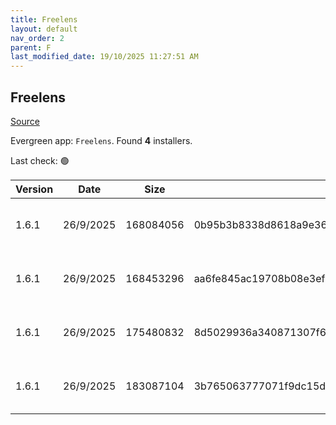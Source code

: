```yaml
---
title: Freelens
layout: default
nav_order: 2
parent: F
last_modified_date: 19/10/2025 11:27:51 AM
---
```


## Freelens

[Source](https://freelensapp.github.io/)

Evergreen app: `Freelens`. Found **4** installers.

Last check: 🟢

| Version | Date      | Size      | Sha256                                                           | Architecture | InstallerType | Type | URI                                                                                                                                                                                                    |
| ------- | --------- | --------- | ---------------------------------------------------------------- | ------------ | ------------- | ---- | ------------------------------------------------------------------------------------------------------------------------------------------------------------------------------------------------------ |
| 1.6.1   | 26/9/2025 | 168084056 | 0b95b3b8338d8618a9e36c5b1c8a5d06df7f60329777cc3dc80b5a02bca39c9e | ARM64        | Default       | exe  | [https://github.com/freelensapp/freelens/releases/download/v1.6.1/Freelens-1.6.1-windows-arm64.exe](https://github.com/freelensapp/freelens/releases/download/v1.6.1/Freelens-1.6.1-windows-arm64.exe) |
| 1.6.1   | 26/9/2025 | 168453296 | aa6fe845ac19708b08e3ef12ecfc2b8bdf7f5c65d3e602735629ba222147daff | x64          | Default       | exe  | [https://github.com/freelensapp/freelens/releases/download/v1.6.1/Freelens-1.6.1-windows-amd64.exe](https://github.com/freelensapp/freelens/releases/download/v1.6.1/Freelens-1.6.1-windows-amd64.exe) |
| 1.6.1   | 26/9/2025 | 175480832 | 8d5029936a340871307f621c1b4f753073e4ba42c545104a222234a462469062 | ARM64        | Default       | msi  | [https://github.com/freelensapp/freelens/releases/download/v1.6.1/Freelens-1.6.1-windows-arm64.msi](https://github.com/freelensapp/freelens/releases/download/v1.6.1/Freelens-1.6.1-windows-arm64.msi) |
| 1.6.1   | 26/9/2025 | 183087104 | 3b765063777071f9dc15d12a7066f5e51ee30737260237c184ea25283e10a4e0 | x64          | Default       | msi  | [https://github.com/freelensapp/freelens/releases/download/v1.6.1/Freelens-1.6.1-windows-amd64.msi](https://github.com/freelensapp/freelens/releases/download/v1.6.1/Freelens-1.6.1-windows-amd64.msi) |
